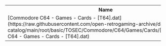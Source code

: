 <table>
<tr><th>Name</th><th>Size</th></tr>
<tr><td>
[Commodore C64 - Games - Cards - [T64].dat](https://raw.githubusercontent.com/open-retrogaming-archive/dat-catalog/main/root/basic/TOSEC/Commodore/C64/Games/Cards/[T64]/Commodore C64 - Games - Cards - [T64].dat)
</td><td>142862</td></tr>
</table>
